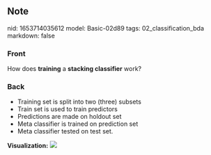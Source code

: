 ## Note
nid: 1653714035612
model: Basic-02d89
tags: 02_classification_bda
markdown: false

### Front
How does <b>training</b> a <b>stacking classifier</b> work?

### Back
<ul><li>Training set is split into two (three) subsets</li><li>Train set is used to train predictors</li><li>Predictions are made on holdout set</li><li>Meta classifier is trained on prediction set</li><li>Meta classifier tested on test set.</li></ul><b>Visualization:</b>
<img src="paste-3a3937a6f3a2f9249236287f650902826f737014.jpg">
